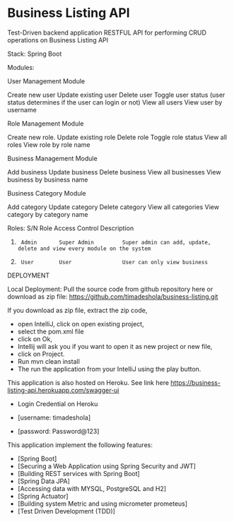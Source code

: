 # Business Listing API
Test-Driven backend application RESTFUL API for performing CRUD operations on Business Listing API

Stack: Spring Boot

Modules:

User Management Module

Create new user
Update existing user
Delete user
Toggle user status (user status determines if the user can login or not)
View all users
View user by username

Role Management Module

Create new role.
Update existing role
Delete role
Toggle role status
View all roles
View role by role name

Business Management Module

Add business
Update business
Delete business
View all businesses
View business by business name


Business Category Module

Add category
Update category
Delete category
View all categories
View category by category name

Roles: 
S/N	    Role	    Access Control      Description

1.      Admin	    Super Admin         Super admin can add, update, delete and view every module on the system
2.      User	    User                User can only view business

DEPLOYMENT

Local Deployment:
Pull the source code from github repository here or download as zip file: https://github.com/timadeshola/business-listing.git

If you download as zip file, extract the zip code, 
* open IntelliJ, click on open existing project, 
* select the pom.xml file 
* click on Ok, 
* Intellij will ask you if you want to open it as new project or new file, 
* click on Project.
* Run mvn clean install
* The run the application from your IntelliJ using the play button.

This application is also hosted on Heroku.
See link here https://business-listing-api.herokuapp.com/swagger-ui

* Login Credential on Heroku

* [username: timadeshola]
* [password: Password@123]

This application implement the following features:

* [Spring Boot]
* [Securing a Web Application using Spring Security and JWT]
* [Building REST services with Spring Boot]
* [Spring Data JPA]
* [Accessing data with MYSQL, PostgreSQL and H2]
* [Spring Actuator]
* [Building system Metric and using micrometer prometeus]
* [Test Driven Development (TDD)]



